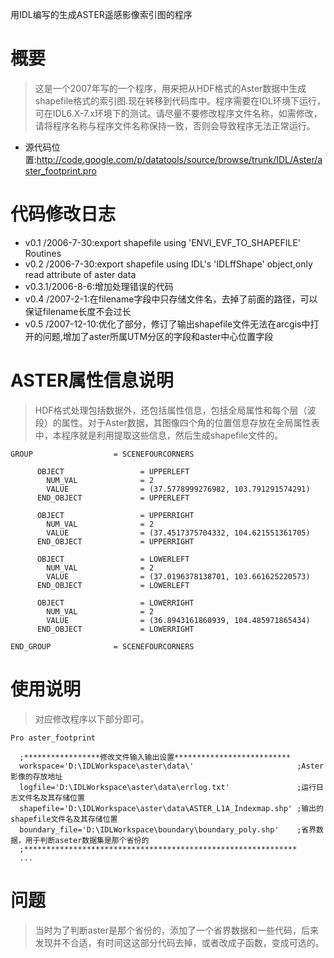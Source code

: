 用IDL编写的生成ASTER遥感影像索引图的程序
# 概要 #
> 这是一个2007年写的一个程序，用来把从HDF格式的Aster数据中生成shapefile格式的索引图.现在转移到代码库中。程序需要在IDL环境下运行，可在IDL6.X-7.x环境下的测试。请尽量不要修改程序文件名称，如需修改，请将程序名称与程序文件名称保持一致，否则会导致程序无法正常运行。
  * 源代码位置:http://code.google.com/p/datatools/source/browse/trunk/IDL/Aster/aster_footprint.pro
# 代码修改日志 #
  * v0.1  /2006-7-30:export shapefile using 'ENVI\_EVF\_TO\_SHAPEFILE' Routines
  * v0.2  /2006-7-30:export shapefile using IDL's 'IDLffShape' object,only read attribute of aster data
  * v0.3.1/2006-8-6:增加处理错误的代码
  * v0.4  /2007-2-1:在filename字段中只存储文件名，去掉了前面的路径，可以保证filename长度不会过长
  * v0.5  /2007-12-10:优化了部分，修订了输出shapefile文件无法在arcgis中打开的问题,增加了aster所属UTM分区的字段和aster中心位置字段

# ASTER属性信息说明 #
> HDF格式处理包括数据外，还包括属性信息，包括全局属性和每个层（波段）的属性。对于Aster数据，其图像四个角的位置信息存放在全局属性表中，本程序就是利用提取这些信息，然后生成shapefile文件的。
```
GROUP                  = SCENEFOURCORNERS

      OBJECT                 = UPPERLEFT
        NUM_VAL              = 2
        VALUE                = (37.5778999276982, 103.791291574291)
      END_OBJECT             = UPPERLEFT

      OBJECT                 = UPPERRIGHT
        NUM_VAL              = 2
        VALUE                = (37.4517375704332, 104.621551361705)
      END_OBJECT             = UPPERRIGHT

      OBJECT                 = LOWERLEFT
        NUM_VAL              = 2
        VALUE                = (37.0196378138701, 103.661625220573)
      END_OBJECT             = LOWERLEFT

      OBJECT                 = LOWERRIGHT
        NUM_VAL              = 2
        VALUE                = (36.8943161860939, 104.485971865434)
      END_OBJECT             = LOWERRIGHT

END_GROUP              = SCENEFOURCORNERS
```
# 使用说明 #
> 对应修改程序以下部分即可。
```
Pro aster_footprint

  ;*****************修改文件输入输出设置**************************
  workspace='D:\IDLWorkspace\aster\data\'                       ;Aster影像的存放地址
  logfile='D:\IDLWorkspace\aster\data\errlog.txt'               ;运行日志文件名及其存储位置
  shapefile='D:\IDLWorkspace\aster\data\ASTER_L1A_Indexmap.shp' ;输出的shapefile文件名及其存储位置
  boundary_file='D:\IDLWorkspace\boundary\boundary_poly.shp'    ;省界数据，用于判断aseter数据集是那个省份的
  ;*************************************************************
  ...
```
# 问题 #
> 当时为了判断aster是那个省份的，添加了一个省界数据和一些代码，后来发现并不合适，有时间这这部分代码去掉，或者改成子函数，变成可选的。
